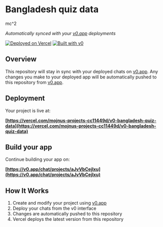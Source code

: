 # Bangladesh quiz data


mc^2

*Automatically synced with your [v0.app](https://v0.app) deployments*

[![Deployed on Vercel](https://img.shields.io/badge/Deployed%20on-Vercel-black?style=for-the-badge&logo=vercel)](https://vercel.com/mojnus-projects-cc11449d/v0-bangladesh-quiz-data)
[![Built with v0](https://img.shields.io/badge/Built%20with-v0.app-black?style=for-the-badge)](https://v0.app/chat/projects/aJvVbCejIxu)

## Overview

This repository will stay in sync with your deployed chats on [v0.app](https://v0.app).
Any changes you make to your deployed app will be automatically pushed to this repository from [v0.app](https://v0.app).

## Deployment

Your project is live at:

**[https://vercel.com/mojnus-projects-cc11449d/v0-bangladesh-quiz-data](https://vercel.com/mojnus-projects-cc11449d/v0-bangladesh-quiz-data)**

## Build your app

Continue building your app on:

**[https://v0.app/chat/projects/aJvVbCejIxu](https://v0.app/chat/projects/aJvVbCejIxu)**

## How It Works

1. Create and modify your project using [v0.app](https://v0.app)
2. Deploy your chats from the v0 interface
3. Changes are automatically pushed to this repository
4. Vercel deploys the latest version from this repository
